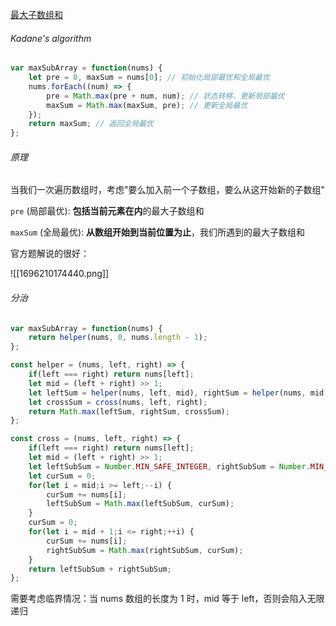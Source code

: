 [最大子数组和](https://leetcode.cn/problems/maximum-subarray/)

###### Kadane's algorithm

```JavaScript
var maxSubArray = function(nums) {
    let pre = 0, maxSum = nums[0]; // 初始化局部最优和全局最优
    nums.forEach((num) => {
        pre = Math.max(pre + num, num); // 状态转移，更新局部最优
        maxSum = Math.max(maxSum, pre); // 更新全局最优
    });
    return maxSum; // 返回全局最优
};
```

###### 原理

当我们一次遍历数组时，考虑"要么加入前一个子数组，要么从这开始新的子数组"

`pre` (局部最优): **包括当前元素在内**的最大子数组和

`maxSum` (全局最优): **从数组开始到当前位置为止**，我们所遇到的最大子数组和

官方题解说的很好：

![[1696210174440.png]]

###### 分治

```javascript
var maxSubArray = function(nums) {
    return helper(nums, 0, nums.length - 1);
};

const helper = (nums, left, right) => {
    if(left === right) return nums[left];
    let mid = (left + right) >> 1;
    let leftSum = helper(nums, left, mid), rightSum = helper(nums, mid + 1, right);
    let crossSum = cross(nums, left, right);
    return Math.max(leftSum, rightSum, crossSum);
};

const cross = (nums, left, right) => {
    if(left === right) return nums[left];
    let mid = (left + right) >> 1;
    let leftSubSum = Number.MIN_SAFE_INTEGER, rightSubSum = Number.MIN_SAFE_INTEGER;
    let curSum = 0;
    for(let i = mid;i >= left;--i) {
        curSum += nums[i];
        leftSubSum = Math.max(leftSubSum, curSum);
    }
    curSum = 0;
    for(let i = mid + 1;i <= right;++i) {
        curSum += nums[i];
        rightSubSum = Math.max(rightSubSum, curSum);
    }
    return leftSubSum + rightSubSum;
};
```

需要考虑临界情况：当 nums 数组的长度为 1 时，mid 等于 left，否则会陷入无限递归
